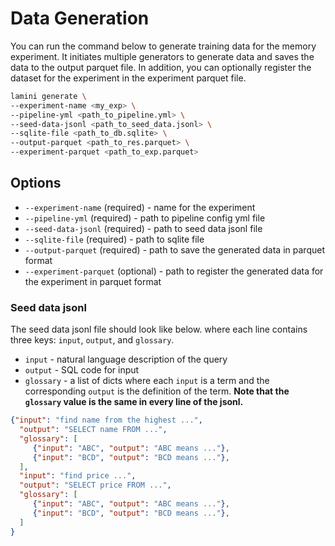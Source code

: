 # Data Generation

You can run the command below to generate training data for the memory experiment. It initiates multiple generators to generate data and saves the data to the output parquet file.  In addition, you can optionally register the dataset for the experiment in the experiment parquet file.

```sh
lamini generate \
--experiment-name <my_exp> \
--pipeline-yml <path_to_pipeline.yml> \
--seed-data-jsonl <path_to_seed_data.jsonl> \
--sqlite-file <path_to_db.sqlite> \
--output-parquet <path_to_res.parquet> \
--experiment-parquet <path_to_exp.parquet>
```

## Options

* `--experiment-name` (required) - name for the experiment
* `--pipeline-yml` (required) - path to pipeline config yml file
* `--seed-data-jsonl` (required) - path to seed data jsonl file
* `--sqlite-file` (required) - path to sqlite file
* `--output-parquet` (required) - path to save the generated data in parquet format
* `--experiment-parquet` (optional) - path to register the generated data for the experiment in parquet format

### Seed data jsonl

The seed data jsonl file should look like below. where each line contains three keys: `input`, `output`, and `glossary`.

* `input` - natural language description of the query
* `output` - SQL code for input
* `glossary` - a list of dicts where each `input` is a term and the corresponding `output` is the definition of the term.  **Note that the `glossary` value is the same in every line of the jsonl.**

```json
{"input": "find name from the highest ...",
  "output": "SELECT name FROM ...",
  "glossary": [
     {"input": "ABC", "output": "ABC means ..."},
     {"input": "BCD", "output": "BCD means ..."},
  ],
  "input": "find price ...",
  "output": "SELECT price FROM ...",
  "glossary": [
     {"input": "ABC", "output": "ABC means ..."},
     {"input": "BCD", "output": "BCD means ..."},
  ]
}
```

